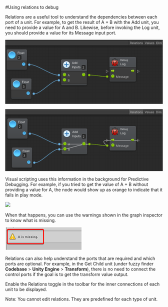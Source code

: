 #Using relations to debug

Relations are a useful tool to understand the dependencies between each port of a unit. For example, to get the result of A + B with the Add unit, you need to provide a value for A and B. Likewise, before invoking the Log unit, you should provide a value for its Message input port.

![](images/vs-dependencies-no-relations.png)


![](images/vs-dependencies-relations.png)




Visual scripting uses this information in the background for Predictive Debugging. For example, if you tried to get the value of A + B without providing a value for A, the node would show up as orange to indicate that it fails in play mode.


![](/Users/bryanzako/Documents/Bolt/GitBolt/com.unity.bolt/Packages/com.unity.bolt/Documentation~/images/bolt-connections13.png)


When that happens, you can use the warnings shown in the graph inspector to know what is missing.


![](images/VS-AisMissing.png)

Relations can also help understand the ports that are required and which ports are optional. For example, in the Get Child unit (under fuzzy finder **Codebase** > **Unity Engine** > **Transform**), there is no need to connect the control ports if the goal is to get the transform value output.

Enable the Relations toggle in the toolbar for the inner connections of each unit to be displayed.

Note: You cannot edit relations. They are predefined for each type of unit.
